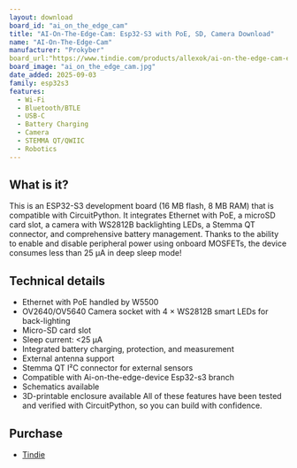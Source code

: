 ```yaml
---
layout: download
board_id: "ai_on_the_edge_cam"
title: "AI-On-The-Edge-Cam: Esp32-S3 with PoE, SD, Camera Download"
name: "AI-On-The-Edge-Cam"
manufacturer: "Prokyber"
board_url:"https://www.tindie.com/products/allexok/ai-on-the-edge-cam-esp32-s3-with-poe-sd-camera"
board_image: "ai_on_the_edge_cam.jpg"
date_added: 2025-09-03
family: esp32s3
features:
  - Wi-Fi
  - Bluetooth/BTLE
  - USB-C
  - Battery Charging
  - Camera
  - STEMMA QT/QWIIC
  - Robotics
---
```

## What is it?
This is an ESP32-S3 development board (16 MB flash, 8 MB RAM) that is compatible with CircuitPython. It integrates Ethernet with PoE, a microSD card slot, a camera with WS2812B backlighting LEDs, a Stemma QT connector, and comprehensive battery management. Thanks to the ability to enable and disable peripheral power using onboard MOSFETs, the device consumes less than 25 µA in deep sleep mode!


## Technical details
- Ethernet with PoE handled by W5500
- OV2640/OV5640 Camera socket with 4 × WS2812B smart LEDs for back-lighting
- Micro-SD card slot
- Sleep current: <25 µA
- Integrated battery charging, protection, and measurement
- External antenna support
- Stemma QT I²C connector for external sensors
- Compatible with Ai-on-the-edge-device Esp32-s3 branch
- Schematics available
- 3D-printable enclosure available
All of these features have been tested and verified with CircuitPython, so you can build with confidence.
	
## Purchase
* [Tindie](https://www.tindie.com/products/allexok/ai-on-the-edge-cam-esp32-s3-with-poe-sd-camera)

